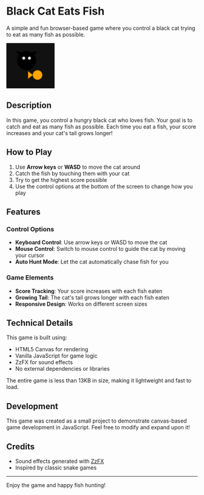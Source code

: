 # Black Cat Eats Fish

A simple and fun browser-based game where you control a black cat trying to eat as many fish as possible.

![Black Cat Eats Fish Game](screenshot.png)

## Description

In this game, you control a hungry black cat who loves fish. Your goal is to catch and eat as many fish as possible. Each time you eat a fish, your score increases and your cat's tail grows longer!

## How to Play

1. Use **Arrow keys** or **WASD** to move the cat around
2. Catch the fish by touching them with your cat
3. Try to get the highest score possible
4. Use the control options at the bottom of the screen to change how you play

## Features

### Control Options

- **Keyboard Control**: Use arrow keys or WASD to move the cat
- **Mouse Control**: Switch to mouse control to guide the cat by moving your cursor
- **Auto Hunt Mode**: Let the cat automatically chase fish for you

### Game Elements

- **Score Tracking**: Your score increases with each fish eaten
- **Growing Tail**: The cat's tail grows longer with each fish eaten
- **Responsive Design**: Works on different screen sizes

## Technical Details

This game is built using:
- HTML5 Canvas for rendering
- Vanilla JavaScript for game logic
- ZzFX for sound effects
- No external dependencies or libraries

The entire game is less than 13KB in size, making it lightweight and fast to load.

## Development

This game was created as a small project to demonstrate canvas-based game development in JavaScript. Feel free to modify and expand upon it!

## Credits

- Sound effects generated with [ZzFX](https://github.com/KilledByAPixel/ZzFX)
- Inspired by classic snake games

---

Enjoy the game and happy fish hunting!